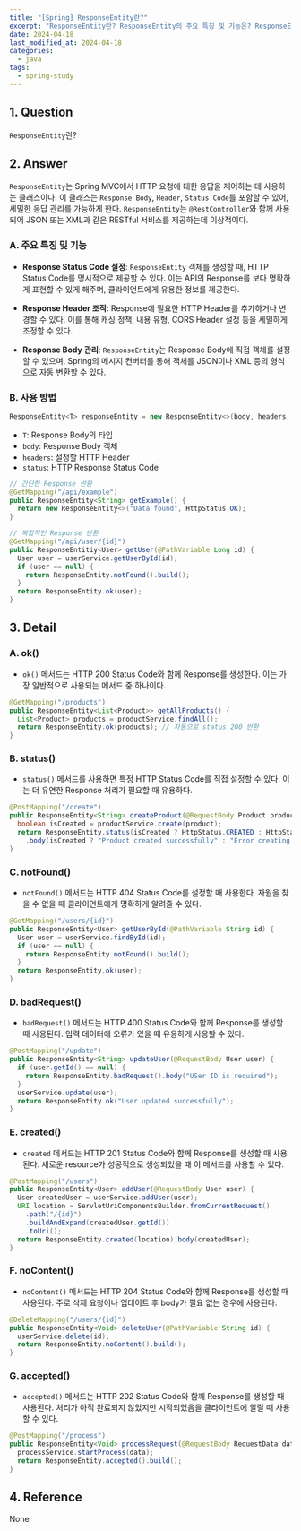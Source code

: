 ```yaml
---
title: "[Spring] ResponseEntity란?"
excerpt: "ResponseEntity란? ResponseEntity의 주요 특징 및 기능은? ResponseEntity의 사용 방법은? ResponseEntity의 주요 메서드들의 사용 방법은?"
date: 2024-04-18
last_modified_at: 2024-04-18
categories:
  - java
tags:
  - spring-study
---
```


## 1. Question

`ResponseEntity`란?

## 2. Answer

`ResponseEntity`는 Spring MVC에서 HTTP 요청에 대한 응답을 제어하는 데 사용하는 클래스이다. 이 클래스는 `Response Body`, `Header`, `Status Code`를 포함할 수 있어, 세밀한 응답 관리를 가능하게 한다. `ResponseEntity`는 `@RestController`와 함께 사용되어 JSON 또는 XML과 같은 RESTful 서비스를 제공하는데 이상적이다.

### A. 주요 특징 및 기능

* **Response Status Code 설정**: `ResponseEntity` 객체를 생성할 때, HTTP Status Code를 명시적으로 제공할 수 있다. 이는 API의 Response를 보다 명확하게 표현할 수 있게 해주며, 클라이언트에게 유용한 정보를 제공한다.

* **Response Header 조작**: Response에 필요한 HTTP Header를 추가하거나 변경할 수 있다. 이를 통해 캐싱 정책, 내용 유형, CORS Header 설정 등을 세밀하게 조정할 수 있다.

* **Response Body 관리**: `ResponseEntity`는 Response Body에 직접 객체를 설정할 수 있으며, Spring의 메시지 컨버터를 통해 객체를 JSON이나 XML 등의 형식으로 자동 변환할 수 있다.

### B. 사용 방법

```java
ResponseEntity<T> responseEntity = new ResponseEntity<>(body, headers, status);
```

* `T`: Response Body의 타입
* `body`: Response Body 객체
* `headers`: 설정할 HTTP Header
* `status`: HTTP Response Status Code

```java
// 간단한 Response 반환
@GetMapping("/api/example")
public ResponseEntity<String> getExample() {
  return new ResponseEntity<>("Data found", HttpStatus.OK);
}
```

```java
// 복합적인 Response 반환
@GetMapping("/api/user/{id}")
public ResponseEntitiy<User> getUser(@PathVariable Long id) {
  User user = userService.getUserById(id);
  if (user == null) {
    return ResponseEntity.notFound().build();
  }
  return ResponseEntity.ok(user);
}
```

## 3. Detail

### A. ok()

* `ok()` 메서드는 HTTP 200 Status Code와 함께 Response를 생성한다. 이는 가장 일반적으로 사용되는 메서드 중 하나이다.

```java
@GetMapping("/products")
public ResponseEntity<List<Product>> getAllProducts() {
  List<Product> products = productService.findAll();
  return ResponseEntity.ok(products); // 자동으로 status 200 반환
}
```

### B. status()

* `status()` 메서드를 사용하면 특정 HTTP Status Code를 직접 설정할 수 있다. 이는 더 유연한 Response 처리가 필요할 때 유용하다.

```java
@PostMapping("/create")
public ResponseEntity<String> createProduct(@RequestBody Product product) {
  boolean isCreated = productService.create(product);
  return ResponseEntity.status(isCreated ? HttpStatus.CREATED : HttpStatus.BAD_REQUEST)
    .body(isCreated ? "Product created successfully" : "Error creating product");
}
```

### C. notFound()

* `notFound()` 메서드는 HTTP 404 Status Code를 설정할 때 사용한다. 자원을 찾을 수 없을 때 클라이언트에게 명확하게 알려줄 수 있다.

```java
@GetMapping("/users/{id}")
public ResponseEntity<User> getUserById(@PathVariable String id) {
  User user = userService.findById(id);
  if (user == null) {
    return ResponseEntity.notFound().build();
  }
  return ResponseEntity.ok(user);
}
```

### D. badRequest()

* `badRequest()` 메서드는 HTTP 400 Status Code와 함께 Response를 생성할 때 사용된다. 입력 데이터에 오류가 있을 때 유용하게 사용할 수 있다.

```java
@PostMapping("/update")
public ResponseEntity<String> updateUser(@RequestBody User user) {
  if (user.getId() == null) {
    return ResponseEntity.badRequest().body("USer ID is required");
  }
  userService.update(user);
  return ResponseEntity.ok("User updated successfully");
}
```

### E. created()

* `created` 메서드는 HTTP 201 Status Code와 함께 Response를 생성할 때 사용된다. 새로운 resource가 성공적으로 생성되었을 때 이 메서드를 사용할 수 있다.

```java
@PostMapping("/users")
public ResponseEntity<User> addUser(@RequestBody User user) {
  User createdUser = userService.addUser(user);
  URI location = ServletUriComponentsBuilder.fromCurrentRequest()
    .path("/{id}")
    .buildAndExpand(createdUser.getId())
    .toUri();
  return ResponseEntity.created(location).body(createdUser);
}
```

### F. noContent()

* `noContent()` 메서드는 HTTP 204 Status Code와 함께 Response를 생성할 때 사용된다. 주로 삭제 요청이나 업데이트 후 body가 필요 없는 경우에 사용된다.

```java
@DeleteMapping("/users/{id}")
public ResponseEntity<Void> deleteUser(@PathVariable String id) {
  userService.delete(id);
  return ResponseEntity.noContent().build();
}
```

### G. accepted()

* `accepted()` 메서드는 HTTP 202 Status Code와 함께 Response를 생성할 때 사용된다. 처리가 아직 완료되지 않았지만 시작되었음을 클라이언트에 알릴 때 사용할 수 있다.

```java
@PostMapping("/process")
public ResponseEntity<Void> processRequest(@RequestBody RequestData data) {
  processService.startProcess(data);
  return ResponseEntity.accepted().build();
}
```

## 4. Reference

None